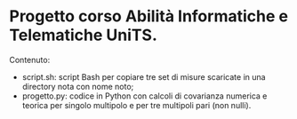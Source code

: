# **Progetto corso Abilità Informatiche e Telematiche UniTS.**

Contenuto:
* script.sh: script Bash per copiare tre set di misure scaricate in una directory nota con nome noto;
* progetto.py: codice in Python con calcoli di covarianza numerica e teorica per singolo multipolo e per tre multipoli pari (non nulli).

